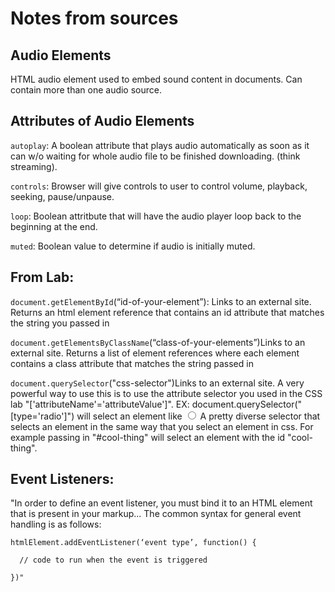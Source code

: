 # Notes from sources 
## Audio Elements
HTML audio element used to embed sound content in documents. Can contain more than one audio source. 

## Attributes of Audio Elements
`autoplay`: A boolean attribute that plays audio automatically as soon as it can w/o waiting for whole audio file to be finished downloading. (think streaming).

`controls`: Browser will give controls to user to control volume, playback, seeking, pause/unpause.

`loop`: Boolean attritbute that will have the audio player loop back to the beginning at the end.

`muted`: Boolean value to determine if audio is initially muted.

## From Lab:
`document.getElementById`(“id-of-your-element”): Links to an external site.
Returns an html element reference that contains an id attribute that matches the string you passed in

`document.getElementsByClassName`(“class-of-your-elements”)Links to an external site.
Returns a list of element references where each element contains a class attribute that matches the string passed in

`document.querySelector`("css-selector")Links to an external site.
A very powerful way to use this is to use the attribute selector you used in the CSS lab "['attributeName'='attributeValue']".
EX: document.querySelector("[type='radio']") will select an element like <input type="radio"/>
A pretty diverse selector that selects an element in the same way that you select an element in css. For example passing in "#cool-thing" will select an element with the id "cool-thing".

## Event Listeners:
"In order to define an event listener, you must bind it to an HTML element that is present in your markup... The common syntax for general event handling is as follows: 
``` 
htmlElement.addEventListener(‘event type’, function() {

  // code to run when the event is triggered

})"

